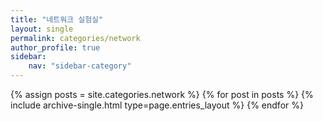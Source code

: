 ```yaml
---
title: "네트워크 실험실"
layout: single
permalink: categories/network
author_profile: true
sidebar:                  
    nav: "sidebar-category"
---
```


 {% assign posts = site.categories.network %}
 {% for post in posts %} {% include archive-single.html type=page.entries_layout %} {% endfor %}

